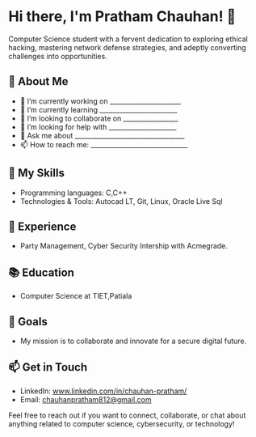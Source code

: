 # Hi there, I'm Pratham Chauhan! 👋

Computer Science student with a fervent dedication to exploring ethical hacking, mastering network defense strategies, and adeptly converting challenges into opportunities.

## 🌱 About Me

- 🔭 I’m currently working on ______________________
- 🌱 I’m currently learning ________________________
- 👯 I’m looking to collaborate on _________________
- 🤔 I’m looking for help with _____________________
- 💬 Ask me about __________________________________
- 📫 How to reach me: ______________________________

## 🚀 My Skills

- Programming languages: C,C++
- Technologies & Tools: Autocad LT, Git, Linux, Oracle Live Sql

## 💼 Experience

- Party Management, Cyber Security Intership with Acmegrade.

## 📚 Education

- Computer Science at TIET,Patiala

## 🎯 Goals

- My mission is to collaborate and innovate for a secure digital future.

## 📫 Get in Touch

- LinkedIn: www.linkedin.com/in/chauhan-pratham/
- Email: chauhanpratham812@gmail.com

Feel free to reach out if you want to connect, collaborate, or chat about anything related to computer science, cybersecurity, or technology!
